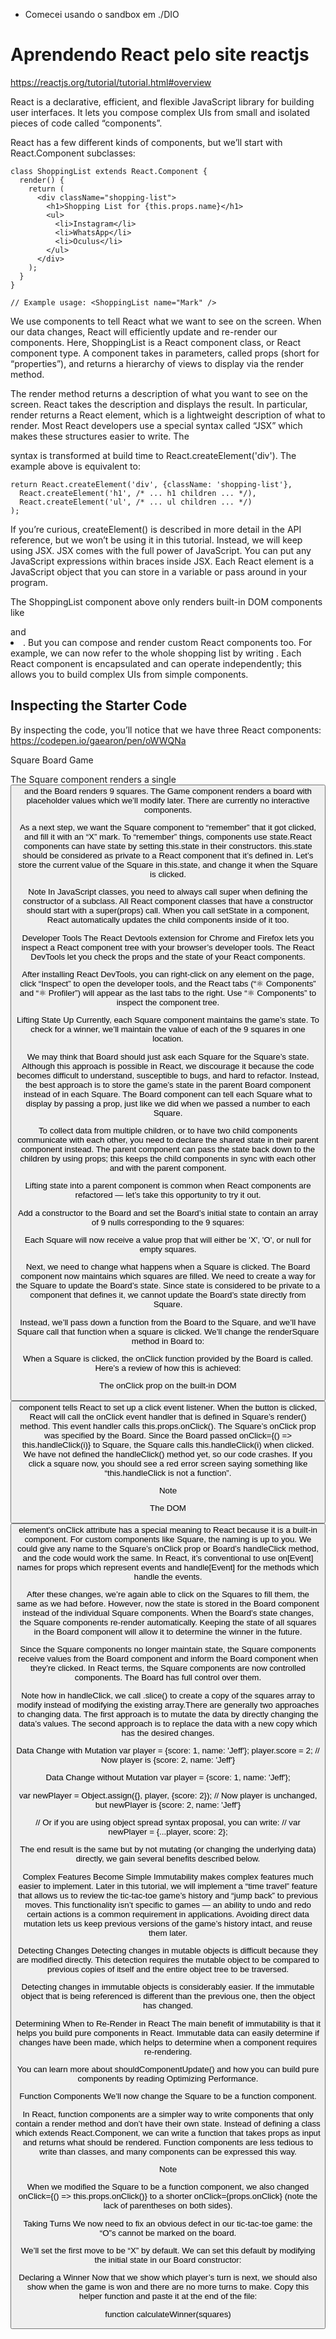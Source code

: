 - Comecei usando o sandbox em ./DIO

# Aprendendo React pelo site reactjs 
https://reactjs.org/tutorial/tutorial.html#overview

React is a declarative, efficient, and flexible JavaScript library for building user interfaces. It lets you compose complex UIs from small and isolated pieces of code called “components”.

React has a few different kinds of components, but we’ll start with React.Component subclasses:
``` 
class ShoppingList extends React.Component {
  render() {
    return (
      <div className="shopping-list">
        <h1>Shopping List for {this.props.name}</h1>
        <ul>
          <li>Instagram</li>
          <li>WhatsApp</li>
          <li>Oculus</li>
        </ul>
      </div>
    );
  }
}

// Example usage: <ShoppingList name="Mark" />
```

We use components to tell React what we want to see on the screen. When our data changes, React will efficiently update and re-render our components. Here, ShoppingList is a React component class, or React component type. A component takes in parameters, called props (short for “properties”), and returns a hierarchy of views to display via the render method.

The render method returns a description of what you want to see on the screen. React takes the description and displays the result. In particular, render returns a React element, which is a lightweight description of what to render. Most React developers use a special syntax called “JSX” which makes these structures easier to write. The <div /> syntax is transformed at build time to React.createElement('div'). The example above is equivalent to:

```
return React.createElement('div', {className: 'shopping-list'},
  React.createElement('h1', /* ... h1 children ... */),
  React.createElement('ul', /* ... ul children ... */)
);
```
If you’re curious, createElement() is described in more detail in the API reference, but we won’t be using it in this tutorial. Instead, we will keep using JSX. JSX comes with the full power of JavaScript. You can put any JavaScript expressions within braces inside JSX. Each React element is a JavaScript object that you can store in a variable or pass around in your program.

The ShoppingList component above only renders built-in DOM components like <div /> and <li />. But you can compose and render custom React components too. For example, we can now refer to the whole shopping list by writing <ShoppingList />. Each React component is encapsulated and can operate independently; this allows you to build complex UIs from simple components.

## Inspecting the Starter Code

By inspecting the code, you’ll notice that we have three React components:
https://codepen.io/gaearon/pen/oWWQNa

Square
Board
Game

The Square component renders a single <button> and the Board renders 9 squares. The Game component renders a board with placeholder values which we’ll modify later. There are currently no interactive components.

As a next step, we want the Square component to “remember” that it got clicked, and fill it with an “X” mark. To “remember” things, components use state.React components can have state by setting this.state in their constructors. this.state should be considered as private to a React component that it’s defined in. Let’s store the current value of the Square in this.state, and change it when the Square is clicked.

Note
In JavaScript classes, you need to always call super when defining the constructor of a subclass. All React component classes that have a constructor should start with a super(props) call.
When you call setState in a component, React automatically updates the child components inside of it too.

Developer Tools
The React Devtools extension for Chrome and Firefox lets you inspect a React component tree with your browser’s developer tools. The React DevTools let you check the props and the state of your React components.

After installing React DevTools, you can right-click on any element on the page, click “Inspect” to open the developer tools, and the React tabs (“⚛️ Components” and “⚛️ Profiler”) will appear as the last tabs to the right. Use “⚛️ Components” to inspect the component tree.


Lifting State Up
Currently, each Square component maintains the game’s state. To check for a winner, we’ll maintain the value of each of the 9 squares in one location.

We may think that Board should just ask each Square for the Square’s state. Although this approach is possible in React, we discourage it because the code becomes difficult to understand, susceptible to bugs, and hard to refactor. Instead, the best approach is to store the game’s state in the parent Board component instead of in each Square. The Board component can tell each Square what to display by passing a prop, just like we did when we passed a number to each Square.

To collect data from multiple children, or to have two child components communicate with each other, you need to declare the shared state in their parent component instead. The parent component can pass the state back down to the children by using props; this keeps the child components in sync with each other and with the parent component.

Lifting state into a parent component is common when React components are refactored — let’s take this opportunity to try it out.

Add a constructor to the Board and set the Board’s initial state to contain an array of 9 nulls corresponding to the 9 squares:

Each Square will now receive a value prop that will either be 'X', 'O', or null for empty squares.

Next, we need to change what happens when a Square is clicked. The Board component now maintains which squares are filled. We need to create a way for the Square to update the Board’s state. Since state is considered to be private to a component that defines it, we cannot update the Board’s state directly from Square.

Instead, we’ll pass down a function from the Board to the Square, and we’ll have Square call that function when a square is clicked. We’ll change the renderSquare method in Board to:

When a Square is clicked, the onClick function provided by the Board is called. Here’s a review of how this is achieved:

The onClick prop on the built-in DOM <button> component tells React to set up a click event listener.
When the button is clicked, React will call the onClick event handler that is defined in Square’s render() method.
This event handler calls this.props.onClick(). The Square’s onClick prop was specified by the Board.
Since the Board passed onClick={() => this.handleClick(i)} to Square, the Square calls this.handleClick(i) when clicked.
We have not defined the handleClick() method yet, so our code crashes. If you click a square now, you should see a red error screen saying something like “this.handleClick is not a function”.

Note

The DOM <button> element’s onClick attribute has a special meaning to React because it is a built-in component. For custom components like Square, the naming is up to you. We could give any name to the Square’s onClick prop or Board’s handleClick method, and the code would work the same. In React, it’s conventional to use on[Event] names for props which represent events and handle[Event] for the methods which handle the events.

After these changes, we’re again able to click on the Squares to fill them, the same as we had before. However, now the state is stored in the Board component instead of the individual Square components. When the Board’s state changes, the Square components re-render automatically. Keeping the state of all squares in the Board component will allow it to determine the winner in the future.

Since the Square components no longer maintain state, the Square components receive values from the Board component and inform the Board component when they’re clicked. In React terms, the Square components are now controlled components. The Board has full control over them.

Note how in handleClick, we call .slice() to create a copy of the squares array to modify instead of modifying the existing array.There are generally two approaches to changing data.
 The first approach is to mutate the data by directly changing the data’s values.
  The second approach is to replace the data with a new copy which has the desired changes.

Data Change with Mutation
var player = {score: 1, name: 'Jeff'};
player.score = 2;
// Now player is {score: 2, name: 'Jeff'}


Data Change without Mutation
var player = {score: 1, name: 'Jeff'};

var newPlayer = Object.assign({}, player, {score: 2});
// Now player is unchanged, but newPlayer is {score: 2, name: 'Jeff'}

// Or if you are using object spread syntax proposal, you can write:
// var newPlayer = {...player, score: 2};

The end result is the same but by not mutating (or changing the underlying data) directly, we gain several benefits described below.


Complex Features Become Simple
Immutability makes complex features much easier to implement. Later in this tutorial, we will implement a “time travel” feature that allows us to review the tic-tac-toe game’s history and “jump back” to previous moves. This functionality isn’t specific to games — an ability to undo and redo certain actions is a common requirement in applications. Avoiding direct data mutation lets us keep previous versions of the game’s history intact, and reuse them later.

Detecting Changes
Detecting changes in mutable objects is difficult because they are modified directly. This detection requires the mutable object to be compared to previous copies of itself and the entire object tree to be traversed.

Detecting changes in immutable objects is considerably easier. If the immutable object that is being referenced is different than the previous one, then the object has changed.

Determining When to Re-Render in React
The main benefit of immutability is that it helps you build pure components in React. Immutable data can easily determine if changes have been made, which helps to determine when a component requires re-rendering.

You can learn more about shouldComponentUpdate() and how you can build pure components by reading Optimizing Performance.

Function Components
We’ll now change the Square to be a function component.

In React, function components are a simpler way to write components that only contain a render method and don’t have their own state. Instead of defining a class which extends React.Component, we can write a function that takes props as input and returns what should be rendered. Function components are less tedious to write than classes, and many components can be expressed this way.

Note

When we modified the Square to be a function component, we also changed onClick={() => this.props.onClick()} to a shorter onClick={props.onClick} (note the lack of parentheses on both sides).

Taking Turns
We now need to fix an obvious defect in our tic-tac-toe game: the “O”s cannot be marked on the board.

We’ll set the first move to be “X” by default. We can set this default by modifying the initial state in our Board constructor:

Declaring a Winner
Now that we show which player’s turn is next, we should also show when the game is won and there are no more turns to make. Copy this helper function and paste it at the end of the file:

function calculateWinner(squares) 










